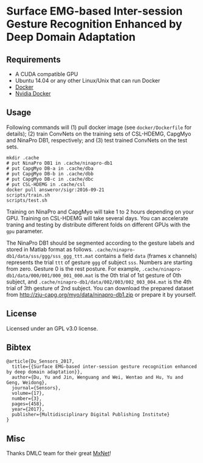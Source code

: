 # Surface EMG-based Inter-session Gesture Recognition Enhanced by Deep Domain Adaptation

## Requirements

* A CUDA compatible GPU
* Ubuntu 14.04 or any other Linux/Unix that can run Docker
* [Docker](http://docker.io/)
* [Nvidia Docker](https://github.com/NVIDIA/nvidia-docker)

## Usage

Following commands will
(1) pull docker image (see `docker/Dockerfile` for details);
(2) train ConvNets on the training sets of CSL-HDEMG, CapgMyo and NinaPro DB1, respectively;
and (3) test trained ConvNets on the test sets.

```
mkdir .cache
# put NinaPro DB1 in .cache/ninapro-db1
# put CapgMyo DB-a in .cache/dba
# put CapgMyo DB-b in .cache/dbb
# put CapgMyo DB-c in .cache/dbc
# put CSL-HDEMG in .cache/csl
docker pull answeror/sigr:2016-09-21
scripts/train.sh
scripts/test.sh
```

Training on NinaPro and CapgMyo will take 1 to 2 hours depending on your GPU.
Training on CSL-HDEMG will take several days.
You can accelerate traning and testing by distribute different folds on different GPUs with the `gpu` parameter.

The NinaPro DB1 should be segmented according to the gesture labels and stored in Matlab format as follows.
`.cache/ninapro-db1/data/sss/ggg/sss_ggg_ttt.mat` contains a field `data` (frames x channels) represents the trial `ttt` of gesture `ggg` of subject `sss`.
Numbers are starting from zero. Gesture 0 is the rest posture.
For example, `.cache/ninapro-db1/data/000/001/000_001_000.mat` is the 0th trial of 1st gesture of 0th subject,
and `.cache/ninapro-db1/data/002/003/002_003_004.mat` is the 4th trial of 3th gesture of 2nd subject.
You can download the prepared dataset from <http://zju-capg.org/myo/data/ninapro-db1.zip> or prepare it by yourself.

## License

Licensed under an GPL v3.0 license.

## Bibtex

```
@article{Du_Sensors_2017,
  title={{Surface EMG-based inter-session gesture recognition enhanced by deep domain adaptation}},
  author={Du, Yu and Jin, Wenguang and Wei, Wentao and Hu, Yu and Geng, Weidong},
  journal={Sensors},
  volume={17},
  number={3},
  pages={458},
  year={2017},
  publisher={Multidisciplinary Digital Publishing Institute}
}
```

## Misc

Thanks DMLC team for their great [MxNet](https://github.com/dmlc/mxnet)!
